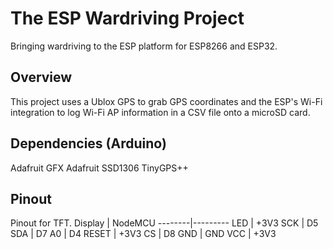 # The ESP Wardriving Project
Bringing wardriving to the ESP platform for ESP8266 and ESP32. 

## Overview
This project uses a Ublox GPS to grab GPS coordinates and the ESP's Wi-Fi integration to log Wi-Fi AP information in a CSV file onto a microSD card.

## Dependencies (Arduino)
Adafruit GFX 
Adafruit SSD1306
TinyGPS++

## Pinout
Pinout for TFT.
Display | NodeMCU
--------|---------
LED     | +3V3
SCK     | D5
SDA     | D7
A0      | D4
RESET   | +3V3
CS      | D8
GND     | GND
VCC     | +3V3
